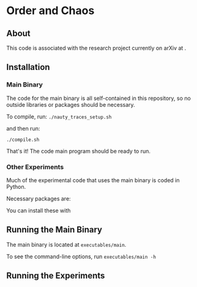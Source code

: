 # Order and Chaos

## About

This code is associated with the research project currently on arXiv at <link>.

## Installation

### Main Binary

The code for the main binary is all self-contained in this repository, so no outside libraries or packages should be necessary.

To compile, run:
`./nauty_traces_setup.sh`

and then run:

`./compile.sh`

That's it! The code main program should be ready to run.

### Other Experiments

Much of the experimental code that uses the main binary is coded in Python.

Necessary packages are:

You can install these with 

## Running the Main Binary

The main binary is located at `executables/main`.

To see the command-line options, run `executables/main -h`

## Running the Experiments
